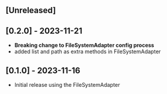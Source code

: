 ## [Unreleased]

## [0.2.0] - 2023-11-21

- **Breaking change to FileSystemAdapter config process**
- added list and path as extra methods in FileSystemAdapter

## [0.1.0] - 2023-11-16

- Initial release using the FileSystemAdapter
